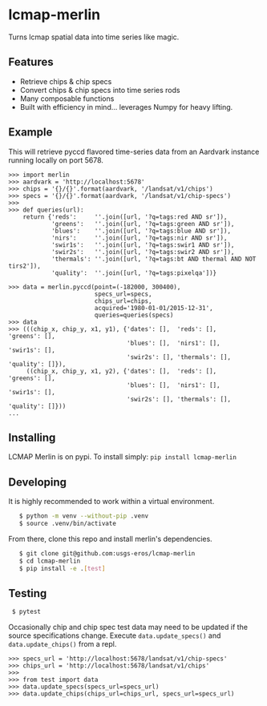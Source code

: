 # lcmap-merlin
Turns lcmap spatial data into time series like magic.

## Features
* Retrieve chips & chip specs
* Convert chips & chip specs into time series rods
* Many composable functions
* Built with efficiency in mind... leverages Numpy for heavy lifting.

## Example
This will retrieve pyccd flavored time-series data from an Aardvark instance
running locally on port 5678.
```
>>> import merlin
>>> aardvark = 'http://localhost:5678'
>>> chips = '{}/{}'.format(aardvark, '/landsat/v1/chips')
>>> specs = '{}/{}'.format(aardvark, '/landsat/v1/chip-specs')
>>>
>>> def queries(url):
    return {'reds':     ''.join([url, '?q=tags:red AND sr']),
            'greens':   ''.join([url, '?q=tags:green AND sr']),
            'blues':    ''.join([url, '?q=tags:blue AND sr']),
            'nirs':     ''.join([url, '?q=tags:nir AND sr']),
            'swir1s':   ''.join([url, '?q=tags:swir1 AND sr']),
            'swir2s':   ''.join([url, '?q=tags:swir2 AND sr']),
            'thermals': ''.join([url, '?q=tags:bt AND thermal AND NOT tirs2']),
            'quality':  ''.join([url, '?q=tags:pixelqa'])}

>>> data = merlin.pyccd(point=(-182000, 300400),
                        specs_url=specs,
                        chips_url=chips,
                        acquired='1980-01-01/2015-12-31',
                        queries=queries(specs)
>>> data
>>> (((chip_x, chip_y, x1, y1), {'dates': [],  'reds': [],     'greens': [],
                                 'blues': [],  'nirs1': [],    'swir1s': [],
                                 'swir2s': [], 'thermals': [], 'quality': []}),
     ((chip_x, chip_y, x1, y2), {'dates': [],  'reds': [],     'greens': [],
                                 'blues': [],  'nirs1': [],    'swir1s': [],
                                 'swir2s': [], 'thermals': [], 'quality': []}))
...
```

## Installing
LCMAP Merlin is on pypi.  To install simply: ```pip install lcmap-merlin```

## Developing
It is highly recommended to work within a virtual environment.
```bash
   $ python -m venv --without-pip .venv
   $ source .venv/bin/activate
```

From there, clone this repo and install merlin's dependencies.
```bash
   $ git clone git@github.com:usgs-eros/lcmap-merlin
   $ cd lcmap-merlin
   $ pip install -e .[test]
```

## Testing
```bash
 $ pytest
```

Occasionally chip and chip spec test data may need to be updated if the source
specifications change.
Execute ```data.update_specs()``` and ```data.update_chips()``` from a repl.
```
>>> specs_url = 'http://localhost:5678/landsat/v1/chip-specs'
>>> chips_url = 'http://localhost:5678/landsat/v1/chips'
>>>
>>> from test import data
>>> data.update_specs(specs_url=specs_url)
>>> data.update_chips(chips_url=chips_url, specs_url=specs_url)
```
